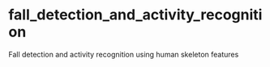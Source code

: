 # fall_detection_and_activity_recognition
Fall detection and activity recognition using human skeleton features
